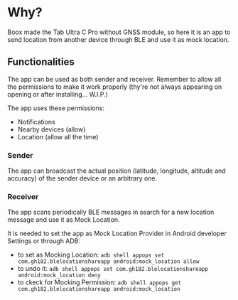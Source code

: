 # Why?
Boox made the Tab Ultra C Pro without GNSS module, so here it is an app to send location from another device through BLE and use it as mock location.
## Functionalities
The app can be used as both sender and receiver. Remember to allow all the permissions to make it work properly (thy're not always appearing on opening or after installing... W.I.P.)

The app uses these permissions:
- Notifications
- Nearby devices (allow)
- Location (allow all the time)
### Sender
The app can broadcast the actual position (latitude, longitude, altitude and accuracy) of the sender device or an arbitrary one.
### Receiver
The app scans periodically BLE messages in search for a new location message and use it as Mock Location.

It is needed to set the app as Mock Location Provider in Android developer Settings or through ADB:
- to set as Mocking Location: ```adb shell appops set com.gh182.blelocationshareapp android:mock_location allow```
- to undo it: ```adb shell appops set com.gh182.blelocationshareapp android:mock_location deny```
- to ckeck for Mocking Permission: ```adb shell appops get com.gh182.blelocationshareapp android:mock_location```
